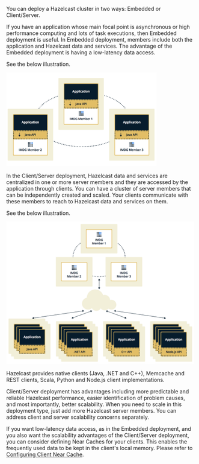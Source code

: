
You can deploy a Hazelcast cluster in two ways: Embedded or Client/Server.

If you have an application whose main focal point is asynchronous or high performance computing and lots of task
executions, then Embedded deployment is useful. In Embedded deployment, members include both the application and Hazelcast data and services. The advantage of the Embedded deployment is having a low-latency data access.

See the below illustration.

<img src="../images/Embedded.png" alt="Embedded Deployment" height="248" width="400">



In the Client/Server deployment, Hazelcast data and services are centralized in one or more server members and they are accessed by the application through clients. 
You can have a cluster of server members that can be independently created and scaled. Your clients communicate with
these members to reach to Hazelcast data and services on them. 

See the below illustration.

<img src="../images/ClientServer.png" alt="Client/Server Deployment" height="377" width="500">


Hazelcast provides native clients (Java, .NET and C++), Memcache
and REST clients, Scala, Python and Node.js client implementations.


Client/Server deployment has advantages including more predictable and reliable Hazelcast performance, easier identification of problem causes, and most importantly, better scalability. 
When you need to scale in this deployment type, just add more Hazelcast server members. You can address client and server scalability concerns separately.

If you want low-latency data access, as in the Embedded deployment, and you also want the scalability advantages of the Client/Server deployment, you can consider defining Near Caches for your clients. This enables the frequently used data to be kept in the client's local memory. Please refer to [Configuring Client Near Cache](/14_Hazelcast_Java_Client/02_Configuring_Java_Client/02_Configuring_Client_Near_Cache.md).

